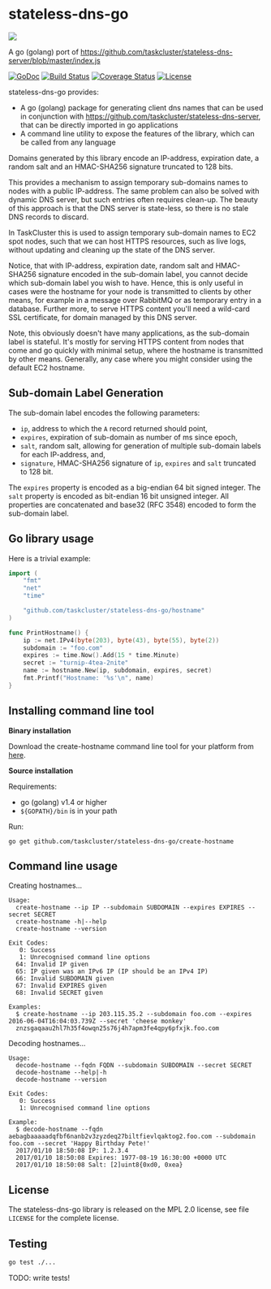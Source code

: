 stateless-dns-go
================
<img src="https://tools.taskcluster.net/lib/assets/taskcluster-120.png" />

A go (golang) port of https://github.com/taskcluster/stateless-dns-server/blob/master/index.js

[![GoDoc](https://godoc.org/github.com/taskcluster/stateless-dns-go?status.svg)](https://godoc.org/github.com/taskcluster/stateless-dns-go)
[![Build Status](https://travis-ci.org/taskcluster/stateless-dns-go.svg?branch=master)](http://travis-ci.org/taskcluster/stateless-dns-go)
[![Coverage Status](https://coveralls.io/repos/taskcluster/stateless-dns-go/badge.svg?branch=master&service=github)](https://coveralls.io/github/taskcluster/stateless-dns-go?branch=master)
[![License](https://img.shields.io/badge/license-MPL%202.0-orange.svg)](https://github.com/taskcluster/stateless-dns-go/blob/master/LICENSE)

stateless-dns-go provides:

* A go (golang) package for generating client dns names that can be used in
  conjunction with https://github.com/taskcluster/stateless-dns-server, that
  can be directly imported in go applications
* A command line utility to expose the features of the library, which can be
  called from any language

Domains generated by this library encode an IP-address, expiration date, a
random salt and an HMAC-SHA256 signature truncated to 128 bits.

This provides a mechanism to assign temporary sub-domains names to nodes with a
public IP-address. The same problem can also be solved with dynamic DNS server,
but such entries often requires clean-up. The beauty of this approach is that
the DNS server is state-less, so there is no stale DNS records to discard.

In TaskCluster this is used to assign temporary sub-domain names to EC2 spot
nodes, such that we can host HTTPS resources, such as live logs, without
updating and cleaning up the state of the DNS server.

Notice, that with IP-address, expiration date, random salt and HMAC-SHA256
signature encoded in the sub-domain label, you cannot decide which sub-domain
label you wish to have. Hence, this is only useful in cases were the hostname
for your node is transmitted to clients by other means, for example in a
message over RabbitMQ or as temporary entry in a database. Further more, to
serve HTTPS content you'll need a wild-card SSL certificate, for domain managed
by this DNS server.

Note, this obviously doesn't have many applications, as the sub-domain label is
stateful. It's mostly for serving HTTPS content from nodes that come and go
quickly with minimal setup, where the hostname is transmitted by other means.
Generally, any case where you might consider using the default EC2 hostname.

Sub-domain Label Generation
---------------------------
The sub-domain label encodes the following parameters:
 * `ip`, address to which the `A` record returned should point,
 * `expires`, expiration of sub-domain as number of ms since epoch,
 * `salt`, random salt, allowing for generation of multiple sub-domain labels
   for each IP-address, and,
 * `signature`, HMAC-SHA256 signature of `ip`, `expires` and `salt` truncated
   to 128 bit.

The `expires` property is encoded as a big-endian 64 bit signed integer. The
`salt` property is encoded as bit-endian 16 bit unsigned integer. All
properties are concatenated and base32 (RFC 3548) encoded to form the
sub-domain label.


Go library usage
----------------

Here is a trivial example:

```go
import (
	"fmt"
	"net"
	"time"

	"github.com/taskcluster/stateless-dns-go/hostname"
)

func PrintHostname() {
	ip := net.IPv4(byte(203), byte(43), byte(55), byte(2))
	subdomain := "foo.com"
	expires := time.Now().Add(15 * time.Minute)
	secret := "turnip-4tea-2nite"
	name := hostname.New(ip, subdomain, expires, secret)
	fmt.Printf("Hostname: '%s'\n", name)
}
```

Installing command line tool
----------------------------

__Binary installation__

Download the create-hostname command line tool for your platform from
[here](https://github.com/taskcluster/stateless-dns-go/releases).

__Source installation__

Requirements:

  * go (golang) v1.4 or higher
  * `${GOPATH}/bin` is in your path

Run:

```
go get github.com/taskcluster/stateless-dns-go/create-hostname
```

Command line usage
------------------

Creating hostnames...

```
Usage:
  create-hostname --ip IP --subdomain SUBDOMAIN --expires EXPIRES --secret SECRET
  create-hostname -h|--help
  create-hostname --version

Exit Codes:
   0: Success
   1: Unrecognised command line options
  64: Invalid IP given
  65: IP given was an IPv6 IP (IP should be an IPv4 IP)
  66: Invalid SUBDOMAIN given
  67: Invalid EXPIRES given
  68: Invalid SECRET given

Examples:
  $ create-hostname --ip 203.115.35.2 --subdomain foo.com --expires 2016-06-04T16:04:03.739Z --secret 'cheese monkey'
  znzsgaqaau2hl7h35f4owqn25s76j4h7apm3fe4qpy6pfxjk.foo.com
```

Decoding hostnames...

```
Usage:
  decode-hostname --fqdn FQDN --subdomain SUBDOMAIN --secret SECRET
  decode-hostname --help|-h
  decode-hostname --version

Exit Codes:
   0: Success
   1: Unrecognised command line options

Example:
  $ decode-hostname --fqdn aebagbaaaaadqfbf6nanb2v3zyzdeq27biltfievlqaktog2.foo.com --subdomain foo.com --secret 'Happy Birthday Pete!'
  2017/01/10 18:50:08 IP: 1.2.3.4
  2017/01/10 18:50:08 Expires: 1977-08-19 16:30:00 +0000 UTC
  2017/01/10 18:50:08 Salt: [2]uint8{0xd0, 0xea}
```

License
-------
The stateless-dns-go library is released on the MPL 2.0 license, see file
`LICENSE` for the complete license.

Testing
-------

```bash
go test ./...
```

TODO: write tests!
